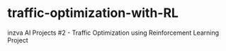 # traffic-optimization-with-RL
inzva AI Projects #2 - Traffic Optimization using Reinforcement Learning Project

